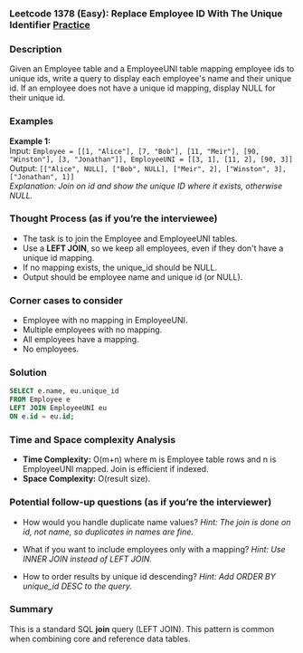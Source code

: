 ### Leetcode 1378 (Easy): Replace Employee ID With The Unique Identifier [Practice](https://leetcode.com/problems/replace-employee-id-with-the-unique-identifier)

### Description  
Given an Employee table and a EmployeeUNI table mapping employee ids to unique ids, write a query to display each employee's name and their unique id. If an employee does not have a unique id mapping, display NULL for their unique id.

### Examples  

**Example 1:**  
Input: `Employee = [[1, "Alice"], [7, "Bob"], [11, "Meir"], [90, "Winston"], [3, "Jonathan"]], EmployeeUNI = [[3, 1], [11, 2], [90, 3]]`  
Output: `[["Alice", NULL], ["Bob", NULL], ["Meir", 2], ["Winston", 3], ["Jonathan", 1]]`  
*Explanation: Join on id and show the unique ID where it exists, otherwise NULL.*

### Thought Process (as if you’re the interviewee)  
- The task is to join the Employee and EmployeeUNI tables.
- Use a **LEFT JOIN**, so we keep all employees, even if they don't have a unique id mapping.
- If no mapping exists, the unique_id should be NULL.
- Output should be employee name and unique id (or NULL).

### Corner cases to consider  
- Employee with no mapping in EmployeeUNI.
- Multiple employees with no mapping.
- All employees have a mapping.
- No employees.

### Solution

```sql
SELECT e.name, eu.unique_id
FROM Employee e
LEFT JOIN EmployeeUNI eu
ON e.id = eu.id;
```

### Time and Space complexity Analysis  
- **Time Complexity:** O(m+n) where m is Employee table rows and n is EmployeeUNI mapped. Join is efficient if indexed.
- **Space Complexity:** O(result size).

### Potential follow-up questions (as if you’re the interviewer)  

- How would you handle duplicate name values?
  *Hint: The join is done on id, not name, so duplicates in names are fine.*

- What if you want to include employees only with a mapping?
  *Hint: Use INNER JOIN instead of LEFT JOIN.*

- How to order results by unique id descending?
  *Hint: Add ORDER BY unique_id DESC to the query.*

### Summary
This is a standard SQL **join** query (LEFT JOIN). This pattern is common when combining core and reference data tables.